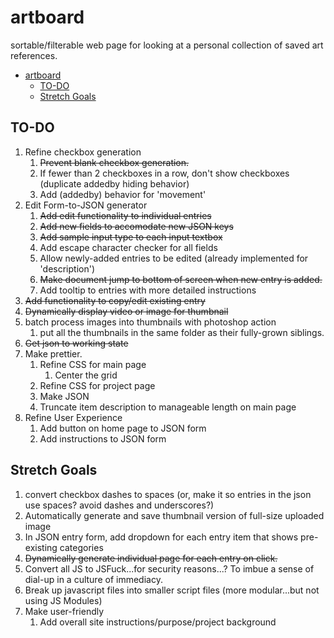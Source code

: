 # artboard

sortable/filterable web page for looking at a personal collection of saved art references. 

- [artboard](#artboard)
  - [TO-DO](#to-do)
  - [Stretch Goals](#stretch-goals)

## TO-DO
1. Refine checkbox generation
   1. ~~Prevent blank checkbox generation.~~ 
   2. If fewer than 2 checkboxes in a row, don't show checkboxes (duplicate addedby hiding behavior)
   3. Add (addedby) behavior for 'movement'
2. Edit Form-to-JSON generator
   1. ~~Add edit functionality to individual entries~~
   2. ~~Add new fields to accomodate new JSON keys~~
   3. ~~Add sample input type to each input textbox~~
   4. Add escape character checker for all fields
   5. Allow newly-added entries to be edited (already implemented for 'description')
   6. ~~Make document jump to bottom of screen when new entry is added.~~
   7. Add tooltip to entries with more detailed instructions
3. ~~Add functionality to copy/edit existing entry~~
4. ~~Dynamically display video or image for thumbnail~~
5. batch process images into thumbnails with photoshop action
   1. put all the thumbnails in the same folder as their fully-grown siblings.
6. ~~Get json to working state~~
7. Make prettier.
   1. Refine CSS for main page
      1. Center the grid
   2. Refine CSS for project page
   3. Make JSON
   4. Truncate item description to manageable length on main page
8. Refine User Experience
   1. Add button on home page to JSON form
   2. Add instructions to JSON form

## Stretch Goals
1. convert checkbox dashes to spaces (or, make it so entries in the json use spaces? avoid dashes and underscores?)
2. Automatically generate and save thumbnail version of full-size uploaded image
3. In JSON entry form, add dropdown for each entry item that shows pre-existing categories
4. ~~Dynamically generate individual page for each entry on click.~~
5. Convert all JS to JSFuck...for security reasons...? To imbue a sense of dial-up in a culture of immediacy.
6. Break up javascript files into smaller script files (more modular...but not using JS Modules)
7. Make user-friendly
   1. Add overall site instructions/purpose/project background